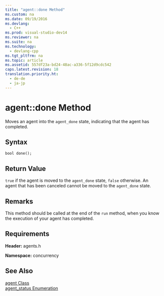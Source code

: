 ```yaml
---
title: "agent::done Method"
ms.custom: na
ms.date: 09/19/2016
ms.devlang: 
  - C++
ms.prod: visual-studio-dev14
ms.reviewer: na
ms.suite: na
ms.technology: 
  - devlang-cpp
ms.tgt_pltfrm: na
ms.topic: article
ms.assetid: 557df23a-bd24-48ac-a336-5f12d9cdc542
caps.latest.revision: 18
translation.priority.ht: 
  - de-de
  - ja-jp
---
```

# agent::done Method
Moves an agent into the `agent_done` state, indicating that the agent has completed.  
  
## Syntax  
  
```  
bool done();  
```  
  
## Return Value  
 `true` if the agent is moved to the `agent_done` state, `false` otherwise. An agent that has been canceled cannot be moved to the `agent_done` state.  
  
## Remarks  
 This method should be called at the end of the `run` method, when you know the execution of your agent has completed.  
  
## Requirements  
 **Header:** agents.h  
  
 **Namespace:** concurrency  
  
## See Also  
 [agent Class](../vs140/agent-Class.md)   
 [agent_status Enumeration](../vs140/agent_status-Enumeration.md)